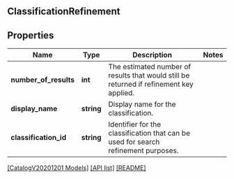 ## ClassificationRefinement

## Properties

Name | Type | Description | Notes
------------ | ------------- | ------------- | -------------
**number_of_results** | **int** | The estimated number of results that would still be returned if refinement key applied. |
**display_name** | **string** | Display name for the classification. |
**classification_id** | **string** | Identifier for the classification that can be used for search refinement purposes. |

[[CatalogV20201201 Models]](../) [[API list]](../../Api) [[README]](../../../README.md)
